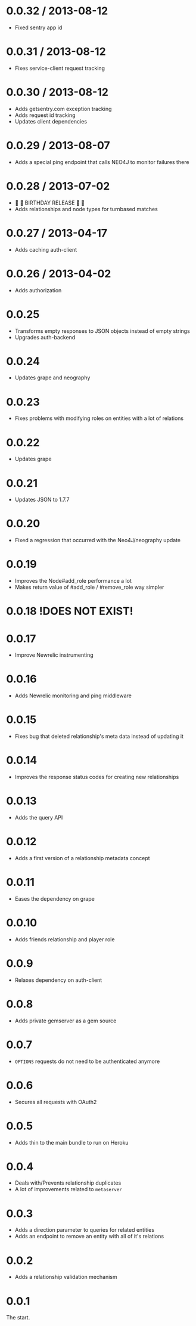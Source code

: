 # 0.0.32 / 2013-08-12

* Fixed sentry app id

# 0.0.31 / 2013-08-12

* Fixes service-client request tracking

# 0.0.30 / 2013-08-12

* Adds getsentry.com exception tracking
* Adds request id tracking
* Updates client dependencies

# 0.0.29 / 2013-08-07

* Adds a special ping endpoint that calls NEO4J to monitor failures there

# 0.0.28 / 2013-07-02

* :gift: :birthday: BIRTHDAY RELEASE :birthday: :tada:
* Adds relationships and node types for turnbased matches

# 0.0.27 / 2013-04-17

* Adds caching auth-client

# 0.0.26 / 2013-04-02

* Adds authorization

# 0.0.25

* Transforms empty responses to JSON objects instead of empty strings
* Upgrades auth-backend

# 0.0.24

* Updates grape and neography

# 0.0.23

* Fixes problems with modifying roles on entities with a lot of relations

# 0.0.22

* Updates grape

# 0.0.21

* Updates JSON to 1.7.7

# 0.0.20

* Fixed a regression that occurred with the Neo4J/neography update

# 0.0.19

* Improves the Node#add_role performance a lot
* Makes return value of #add_role / #remove_role way simpler

# 0.0.18 !DOES NOT EXIST!

# 0.0.17

* Improve Newrelic instrumenting

# 0.0.16

* Adds Newrelic monitoring and ping middleware

# 0.0.15

* Fixes bug that deleted relationship's meta data instead of updating it

# 0.0.14

* Improves the response status codes for creating new relationships

# 0.0.13

* Adds the query API

# 0.0.12

* Adds a first version of a relationship metadata concept

# 0.0.11

* Eases the dependency on grape

# 0.0.10

* Adds friends relationship and player role

# 0.0.9

* Relaxes dependency on auth-client

# 0.0.8

* Adds private gemserver as a gem source

# 0.0.7

* ``OPTIONS`` requests do not need to be authenticated anymore

# 0.0.6

* Secures all requests with OAuth2

# 0.0.5

* Adds thin to the main bundle to run on Heroku

# 0.0.4

  * Deals with/Prevents relationship duplicates
  * A lot of improvements related to ``metaserver``

# 0.0.3

* Adds a direction parameter to queries for related entities
* Adds an endpoint to remove an entity with all of it's relations

# 0.0.2

* Adds a relationship validation mechanism

# 0.0.1

The start.
